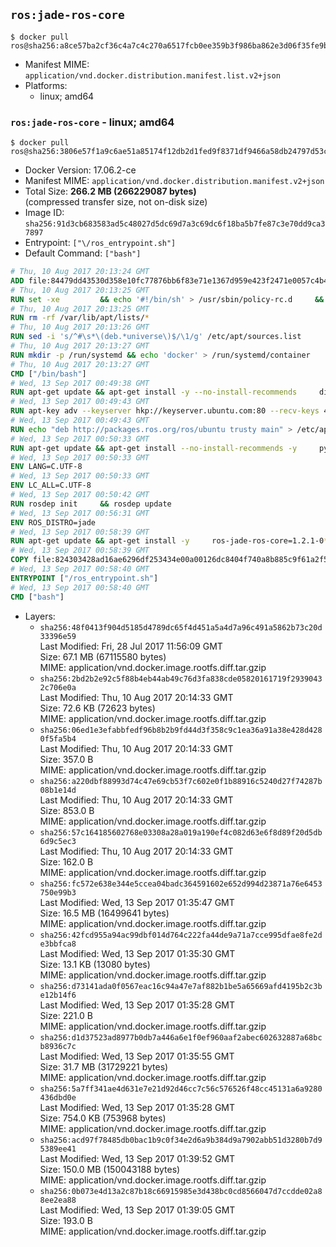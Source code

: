 ## `ros:jade-ros-core`

```console
$ docker pull ros@sha256:a8ce57ba2cf36c4a7c4c270a6517fcb0ee359b3f986ba862e3d06f35fe9bfa06
```

-	Manifest MIME: `application/vnd.docker.distribution.manifest.list.v2+json`
-	Platforms:
	-	linux; amd64

### `ros:jade-ros-core` - linux; amd64

```console
$ docker pull ros@sha256:3806e57f1a9c6ae51a85174f12db2d1fed9f8371df9466a58db24797d53c4b83
```

-	Docker Version: 17.06.2-ce
-	Manifest MIME: `application/vnd.docker.distribution.manifest.v2+json`
-	Total Size: **266.2 MB (266229087 bytes)**  
	(compressed transfer size, not on-disk size)
-	Image ID: `sha256:91d3cb683583ad5c48027d5dc69d7a3c69dc6f18ba5b7fe87c3e70dd9ca37897`
-	Entrypoint: `["\/ros_entrypoint.sh"]`
-	Default Command: `["bash"]`

```dockerfile
# Thu, 10 Aug 2017 20:13:24 GMT
ADD file:84479dd43530d358e10fc77876bb6f83e71e1367d959e423f2471e0057c4b424 in / 
# Thu, 10 Aug 2017 20:13:25 GMT
RUN set -xe 		&& echo '#!/bin/sh' > /usr/sbin/policy-rc.d 	&& echo 'exit 101' >> /usr/sbin/policy-rc.d 	&& chmod +x /usr/sbin/policy-rc.d 		&& dpkg-divert --local --rename --add /sbin/initctl 	&& cp -a /usr/sbin/policy-rc.d /sbin/initctl 	&& sed -i 's/^exit.*/exit 0/' /sbin/initctl 		&& echo 'force-unsafe-io' > /etc/dpkg/dpkg.cfg.d/docker-apt-speedup 		&& echo 'DPkg::Post-Invoke { "rm -f /var/cache/apt/archives/*.deb /var/cache/apt/archives/partial/*.deb /var/cache/apt/*.bin || true"; };' > /etc/apt/apt.conf.d/docker-clean 	&& echo 'APT::Update::Post-Invoke { "rm -f /var/cache/apt/archives/*.deb /var/cache/apt/archives/partial/*.deb /var/cache/apt/*.bin || true"; };' >> /etc/apt/apt.conf.d/docker-clean 	&& echo 'Dir::Cache::pkgcache ""; Dir::Cache::srcpkgcache "";' >> /etc/apt/apt.conf.d/docker-clean 		&& echo 'Acquire::Languages "none";' > /etc/apt/apt.conf.d/docker-no-languages 		&& echo 'Acquire::GzipIndexes "true"; Acquire::CompressionTypes::Order:: "gz";' > /etc/apt/apt.conf.d/docker-gzip-indexes 		&& echo 'Apt::AutoRemove::SuggestsImportant "false";' > /etc/apt/apt.conf.d/docker-autoremove-suggests
# Thu, 10 Aug 2017 20:13:25 GMT
RUN rm -rf /var/lib/apt/lists/*
# Thu, 10 Aug 2017 20:13:26 GMT
RUN sed -i 's/^#\s*\(deb.*universe\)$/\1/g' /etc/apt/sources.list
# Thu, 10 Aug 2017 20:13:27 GMT
RUN mkdir -p /run/systemd && echo 'docker' > /run/systemd/container
# Thu, 10 Aug 2017 20:13:27 GMT
CMD ["/bin/bash"]
# Wed, 13 Sep 2017 00:49:38 GMT
RUN apt-get update && apt-get install -y --no-install-recommends     dirmngr     gnupg2     && rm -rf /var/lib/apt/lists/*
# Wed, 13 Sep 2017 00:49:43 GMT
RUN apt-key adv --keyserver hkp://keyserver.ubuntu.com:80 --recv-keys 421C365BD9FF1F717815A3895523BAEEB01FA116
# Wed, 13 Sep 2017 00:49:43 GMT
RUN echo "deb http://packages.ros.org/ros/ubuntu trusty main" > /etc/apt/sources.list.d/ros-latest.list
# Wed, 13 Sep 2017 00:50:33 GMT
RUN apt-get update && apt-get install --no-install-recommends -y     python-rosdep     python-rosinstall     python-vcstools     && rm -rf /var/lib/apt/lists/*
# Wed, 13 Sep 2017 00:50:33 GMT
ENV LANG=C.UTF-8
# Wed, 13 Sep 2017 00:50:33 GMT
ENV LC_ALL=C.UTF-8
# Wed, 13 Sep 2017 00:50:42 GMT
RUN rosdep init     && rosdep update
# Wed, 13 Sep 2017 00:56:31 GMT
ENV ROS_DISTRO=jade
# Wed, 13 Sep 2017 00:58:39 GMT
RUN apt-get update && apt-get install -y     ros-jade-ros-core=1.2.1-0*     && rm -rf /var/lib/apt/lists/*
# Wed, 13 Sep 2017 00:58:39 GMT
COPY file:824303428ad16ae6296df253434e00a00126dc8404f740a8b885c9f61a2f5fcb in / 
# Wed, 13 Sep 2017 00:58:40 GMT
ENTRYPOINT ["/ros_entrypoint.sh"]
# Wed, 13 Sep 2017 00:58:40 GMT
CMD ["bash"]
```

-	Layers:
	-	`sha256:48f0413f904d5185d4789dc65f4d451a5a4d7a96c491a5862b73c20d33396e59`  
		Last Modified: Fri, 28 Jul 2017 11:56:09 GMT  
		Size: 67.1 MB (67115580 bytes)  
		MIME: application/vnd.docker.image.rootfs.diff.tar.gzip
	-	`sha256:2bd2b2e92c5f88b4eb44ab49c76d3fa838cde05820161719f29390432c706e0a`  
		Last Modified: Thu, 10 Aug 2017 20:14:33 GMT  
		Size: 72.6 KB (72623 bytes)  
		MIME: application/vnd.docker.image.rootfs.diff.tar.gzip
	-	`sha256:06ed1e3efabbfedf96b8b2b9fd44d3f358c9c1ea36a91a38e428d4280f5fa5b4`  
		Last Modified: Thu, 10 Aug 2017 20:14:33 GMT  
		Size: 357.0 B  
		MIME: application/vnd.docker.image.rootfs.diff.tar.gzip
	-	`sha256:a220dbf88993d74c47e69cb53f7c602e0f1b88916c5240d27f74287b08b1e14d`  
		Last Modified: Thu, 10 Aug 2017 20:14:33 GMT  
		Size: 853.0 B  
		MIME: application/vnd.docker.image.rootfs.diff.tar.gzip
	-	`sha256:57c164185602768e03308a28a019a190ef4c082d63e6f8d89f20d5db6d9c5ec3`  
		Last Modified: Thu, 10 Aug 2017 20:14:33 GMT  
		Size: 162.0 B  
		MIME: application/vnd.docker.image.rootfs.diff.tar.gzip
	-	`sha256:fc572e638e344e5ccea04badc364591602e652d994d23871a76e6453750e99b3`  
		Last Modified: Wed, 13 Sep 2017 01:35:47 GMT  
		Size: 16.5 MB (16499641 bytes)  
		MIME: application/vnd.docker.image.rootfs.diff.tar.gzip
	-	`sha256:42fcd955a94ac99dbf014d764c222fa44de9a71a7cce995dfae8fe2de3bbfca8`  
		Last Modified: Wed, 13 Sep 2017 01:35:30 GMT  
		Size: 13.1 KB (13080 bytes)  
		MIME: application/vnd.docker.image.rootfs.diff.tar.gzip
	-	`sha256:d73141ada0f0567eac16c94a47e7af882b1be5a65669afd4195b2c3be12b14f6`  
		Last Modified: Wed, 13 Sep 2017 01:35:28 GMT  
		Size: 221.0 B  
		MIME: application/vnd.docker.image.rootfs.diff.tar.gzip
	-	`sha256:d1d37523ad8977b0db7a446a6e1f0ef960aaf2abec602632887a68bcb8936c7c`  
		Last Modified: Wed, 13 Sep 2017 01:35:55 GMT  
		Size: 31.7 MB (31729221 bytes)  
		MIME: application/vnd.docker.image.rootfs.diff.tar.gzip
	-	`sha256:5a7ff341ae4d631e7e21d92d46cc7c56c576526f48cc45131a6a9280436dbd0e`  
		Last Modified: Wed, 13 Sep 2017 01:35:28 GMT  
		Size: 754.0 KB (753968 bytes)  
		MIME: application/vnd.docker.image.rootfs.diff.tar.gzip
	-	`sha256:acd97f78485db0bac1b9c0f34e2d6a9b384d9a7902abb51d3280b7d95389ee41`  
		Last Modified: Wed, 13 Sep 2017 01:39:52 GMT  
		Size: 150.0 MB (150043188 bytes)  
		MIME: application/vnd.docker.image.rootfs.diff.tar.gzip
	-	`sha256:0b073e4d13a2c87b18c66915985e3d438bc0cd8566047d7ccdde02a88ee2ea88`  
		Last Modified: Wed, 13 Sep 2017 01:39:05 GMT  
		Size: 193.0 B  
		MIME: application/vnd.docker.image.rootfs.diff.tar.gzip
